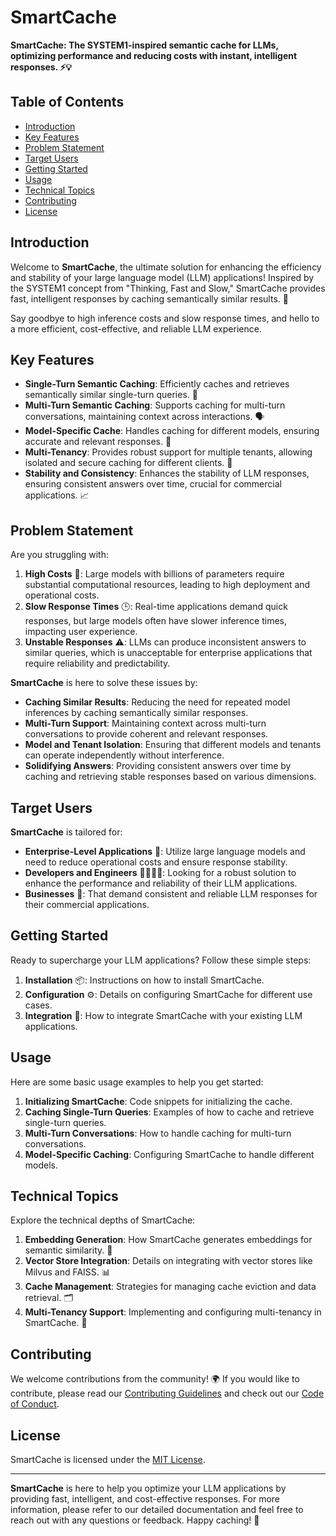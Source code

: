 # SmartCache

**SmartCache: The SYSTEM1-inspired semantic cache for LLMs, optimizing performance and reducing costs with instant, intelligent responses. ⚡💡**

## Table of Contents

- [Introduction](#introduction)
- [Key Features](#key-features)
- [Problem Statement](#problem-statement)
- [Target Users](#target-users)
- [Getting Started](#getting-started)
- [Usage](#usage)
- [Technical Topics](#technical-topics)
- [Contributing](#contributing)
- [License](#license)

## Introduction

Welcome to **SmartCache**, the ultimate solution for enhancing the efficiency and stability of your large language model (LLM) applications! Inspired by the SYSTEM1 concept from "Thinking, Fast and Slow," SmartCache provides fast, intelligent responses by caching semantically similar results. 🚀

Say goodbye to high inference costs and slow response times, and hello to a more efficient, cost-effective, and reliable LLM experience.

## Key Features

- **Single-Turn Semantic Caching**: Efficiently caches and retrieves semantically similar single-turn queries. 🔄
- **Multi-Turn Semantic Caching**: Supports caching for multi-turn conversations, maintaining context across interactions. 🗣️
- **Model-Specific Cache**: Handles caching for different models, ensuring accurate and relevant responses. 🎯
- **Multi-Tenancy**: Provides robust support for multiple tenants, allowing isolated and secure caching for different clients. 🏢
- **Stability and Consistency**: Enhances the stability of LLM responses, ensuring consistent answers over time, crucial for commercial applications. 📈

## Problem Statement

Are you struggling with:

1. **High Costs** 💸: Large models with billions of parameters require substantial computational resources, leading to high deployment and operational costs.
2. **Slow Response Times** 🕒: Real-time applications demand quick responses, but large models often have slower inference times, impacting user experience.
3. **Unstable Responses** ⚠️: LLMs can produce inconsistent answers to similar queries, which is unacceptable for enterprise applications that require reliability and predictability.

**SmartCache** is here to solve these issues by:

- **Caching Similar Results**: Reducing the need for repeated model inferences by caching semantically similar responses.
- **Multi-Turn Support**: Maintaining context across multi-turn conversations to provide coherent and relevant responses.
- **Model and Tenant Isolation**: Ensuring that different models and tenants can operate independently without interference.
- **Solidifying Answers**: Providing consistent answers over time by caching and retrieving stable responses based on various dimensions.

## Target Users

**SmartCache** is tailored for:

- **Enterprise-Level Applications** 🏢: Utilize large language models and need to reduce operational costs and ensure response stability.
- **Developers and Engineers** 👩‍💻👨‍💻: Looking for a robust solution to enhance the performance and reliability of their LLM applications.
- **Businesses** 💼: That demand consistent and reliable LLM responses for their commercial applications.

## Getting Started

Ready to supercharge your LLM applications? Follow these simple steps:

1. **Installation** 📦: Instructions on how to install SmartCache.
2. **Configuration** ⚙️: Details on configuring SmartCache for different use cases.
3. **Integration** 🔗: How to integrate SmartCache with your existing LLM applications.

## Usage

Here are some basic usage examples to help you get started:

1. **Initializing SmartCache**: Code snippets for initializing the cache.
2. **Caching Single-Turn Queries**: Examples of how to cache and retrieve single-turn queries.
3. **Multi-Turn Conversations**: How to handle caching for multi-turn conversations.
4. **Model-Specific Caching**: Configuring SmartCache to handle different models.

## Technical Topics

Explore the technical depths of SmartCache:

1. **Embedding Generation**: How SmartCache generates embeddings for semantic similarity. 🧠
2. **Vector Store Integration**: Details on integrating with vector stores like Milvus and FAISS. 📊
3. **Cache Management**: Strategies for managing cache eviction and data retrieval. 🗂️
4. **Multi-Tenancy Support**: Implementing and configuring multi-tenancy in SmartCache. 🏢

## Contributing

We welcome contributions from the community! 🌍 If you would like to contribute, please read our [Contributing Guidelines](CONTRIBUTING.md) and check out our [Code of Conduct](CODE_OF_CONDUCT.md).

## License

SmartCache is licensed under the [MIT License](LICENSE).

---

**SmartCache** is here to help you optimize your LLM applications by providing fast, intelligent, and cost-effective responses. For more information, please refer to our detailed documentation and feel free to reach out with any questions or feedback. Happy caching! 🚀
